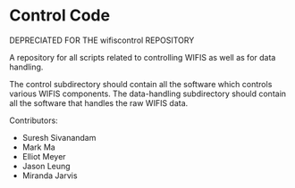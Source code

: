 # Control Code

DEPRECIATED FOR THE wifiscontrol REPOSITORY

A repository for all scripts related to controlling WIFIS as well as for data handling.

The control subdirectory should contain all the software which controls various WIFIS components. The data-handling subdirectory should contain all the software that handles the raw WIFIS data.

Contributors:

* Suresh Sivanandam
* Mark Ma
* Elliot Meyer
* Jason Leung
* Miranda Jarvis

